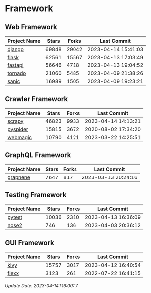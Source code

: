 # Framework

## Web Framework
| Project Name | Stars | Forks | Last Commit |
| ------------ | ----- | ----- | ----------- |
| [django](https://github.com/django/django) | 69848 | 29042 | 2023-04-14 15:41:03 |
| [flask](https://github.com/pallets/flask) | 62561 | 15567 | 2023-04-13 17:03:49 |
| [fastapi](https://github.com/tiangolo/fastapi) | 56646 | 4718 | 2023-04-13 19:04:52 |
| [tornado](https://github.com/tornadoweb/tornado) | 21060 | 5485 | 2023-04-09 21:38:26 |
| [sanic](https://github.com/sanic-org/sanic) | 16989 | 1505 | 2023-04-09 19:23:21 |

## Crawler Framework
| Project Name | Stars | Forks | Last Commit |
| ------------ | ----- | ----- | ----------- |
| [scrapy](https://github.com/scrapy/scrapy) | 46823 | 9933 | 2023-04-14 14:13:21 |
| [pyspider](https://github.com/binux/pyspider) | 15815 | 3672 | 2020-08-02 17:34:20 |
| [webmagic](https://github.com/code4craft/webmagic) | 10790 | 4121 | 2023-03-22 14:25:51 |

## GraphQL Framework
| Project Name | Stars | Forks | Last Commit |
| ------------ | ----- | ----- | ----------- |
| [graphene](https://github.com/graphql-python/graphene) | 7647 | 817 | 2023-03-13 20:24:16 |

## Testing Framework
| Project Name | Stars | Forks | Last Commit |
| ------------ | ----- | ----- | ----------- |
| [pytest](https://github.com/pytest-dev/pytest) | 10036 | 2310 | 2023-04-13 16:36:09 |
| [nose2](https://github.com/nose-devs/nose2) | 746 | 136 | 2023-04-03 20:36:12 |

## GUI Framework
| Project Name | Stars | Forks | Last Commit |
| ------------ | ----- | ----- | ----------- |
| [kivy](https://github.com/kivy/kivy) | 15757 | 3017 | 2023-04-12 16:40:54 |
| [flexx](https://github.com/flexxui/flexx) | 3123 | 261 | 2022-07-22 16:41:15 |

*Update Date: 2023-04-14T16:00:17*